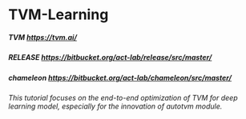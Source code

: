 # TVM-Learning
##### TVM https://tvm.ai/
##### RELEASE https://bitbucket.org/act-lab/release/src/master/
##### chameleon https://bitbucket.org/act-lab/chameleon/src/master/
###### This tutorial focuses on the end-to-end optimization of TVM for deep learning model, especially for the innovation of autotvm module.

